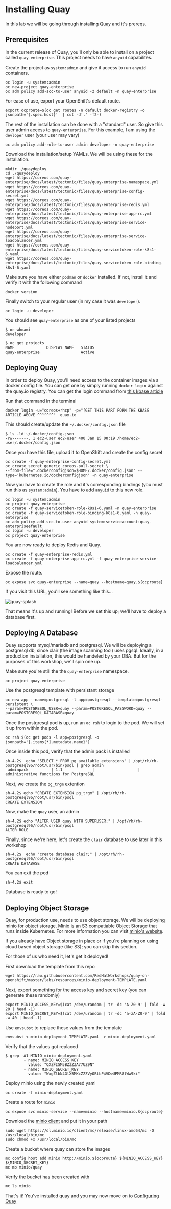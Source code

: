 # Installing Quay

In this lab we will be going through installing Quay and it's prereqs. 


## Prerequisites


In the current release of Quay, you'll only be able to install on a project called `quay-enterprise`. This project needs to have `anyuid` capabilites.

Create the project as `system:admin` and give it access to run `anyuid` containers.

```
oc login -u system:admin
oc new-project quay-enterprise
oc adm policy add-scc-to-user anyuid -z default -n quay-enterprise
```

For ease of use, export your OpenShift's default route.

```
export ocproute=$(oc get routes -n default docker-registry -o jsonpath='{.spec.host}'  | cut -d'.' -f2-)
```

The rest of the installation can be done with a "standard" user. So give this user admin access to `quay-enterprise`. For this example, I am using the `devloper` user (your user may vary)

```
oc adm policy add-role-to-user admin developer -n quay-enterprise
```

Download the installation/setup YAMLs. We will be using these for the installation.

```
mkdir ./quaydeploy
cd ./quaydeploy
wget https://coreos.com/quay-enterprise/docs/latest/tectonic/files/quay-enterprise-namespace.yml
wget https://coreos.com/quay-enterprise/docs/latest/tectonic/files/quay-enterprise-config-secret.yml
wget https://coreos.com/quay-enterprise/docs/latest/tectonic/files/quay-enterprise-redis.yml
wget https://coreos.com/quay-enterprise/docs/latest/tectonic/files/quay-enterprise-app-rc.yml
wget https://coreos.com/quay-enterprise/docs/latest/tectonic/files/quay-enterprise-service-nodeport.yml
wget https://coreos.com/quay-enterprise/docs/latest/tectonic/files/quay-enterprise-service-loadbalancer.yml
wget https://coreos.com/quay-enterprise/docs/latest/tectonic/files/quay-servicetoken-role-k8s1-6.yaml
wget https://coreos.com/quay-enterprise/docs/latest/tectonic/files/quay-servicetoken-role-binding-k8s1-6.yaml
```

Make sure you have either `podman` or `docker` installed. If not, install it and verify it with the following command

```
docker version
```

Finally switch to your regular user (in my case it was `developer`).

```
oc login -u developer
```

You should see `quay-enterprise` as one of your listed projects

```
$ oc whoami
developer

$ oc get projects
NAME              DISPLAY NAME   STATUS
quay-enterprise                  Active
```
## Deploying Quay

In order to deploy Quay, you'll need access to the container images via a docker config file. You can get one by simply running `docker login` against the quay.io registry. You can get the login command from [this kbase article](https://access.redhat.com/solutions/3533201)

Run that command in the terminal

```
docker login -u="coreos+rhcp" -p="[GET THIS PART FORM THE KBASE ARTICLE ABOVE ^^^^^^^"  quay.io
```

This should create/update the `~/.docker/config.json` file

```
$ ls -ld ~/.docker/config.json
-rw-------. 1 ec2-user ec2-user 400 Jan 15 00:19 /home/ec2-user/.docker/config.json
```

Once you have this file, upload it to OpenShift and create the config secret

```
oc create -f quay-enterprise-config-secret.yml
oc create secret generic coreos-pull-secret \
--from-file=".dockerconfigjson=$HOME/.docker/config.json" --type='kubernetes.io/dockerconfigjson' -n quay-enterprise
```

Now you have to create the role and it's corresponding bindings (you must run this as `system:admin`). You have to add `anyuid` to this new role.

```
oc login -u system:admin
oc project quay-enterprise
oc create -f quay-servicetoken-role-k8s1-6.yaml -n quay-enterprise
oc create -f quay-servicetoken-role-binding-k8s1-6.yaml -n quay-enterprise
oc adm policy add-scc-to-user anyuid system:serviceaccount:quay-enterpriseefault
oc login -u developer
oc project quay-enterprise
```

You are now ready to deploy Redis and Quay.

```
oc create -f quay-enterprise-redis.yml
oc create -f quay-enterprise-app-rc.yml -f quay-enterprise-service-loadbalancer.yml
```

Expose the route.

```
oc expose svc quay-enterprise --name=quay --hostname=quay.${ocproute}
```

If you visit this URL, you'll see something like this...

![quay-splash](images/quay-setup-db-initialscreen.png)

That means it's up and running! Before we set this up; we'll have to deploy a database first.

## Deploying A Database

Quay supports mysql/mariadb and postgresql. We will be deploying a postgresql db, since clair (the image scanning tool) uses pgsql. Ideally, in a production installation, this would be handeled by your DBA. But for the purposes of this workshop, we'll spin one up.

Make sure you're still the the `quay-enterprise` namespace.

```
oc project quay-enterprise
```

Use the postgresql template with persistant storage

```
oc new-app --name=postgresql -l app=postgresql --template=postgresql-persistent \
--param=POSTGRESQL_USER=quay --param=POSTGRESQL_PASSWORD=quay --param=POSTGRESQL_DATABASE=quay
```

Once the postgresql pod is up, run an `oc rsh` to login to the pod. We will set it up from within the pod.

```
oc rsh $(oc get pods -l app=postgresql -o jsonpath='{.items[*].metadata.name}')
```

Once inside this pod, verify that the admin pack is installed

```
sh-4.2$  echo "SELECT * FROM pg_available_extensions" | /opt/rh/rh-postgresql96/root/usr/bin/psql | grep admin
 adminpack          | 1.1             |                   | administrative functions for PostgreSQL
```

Next, we create the `pg_trgm` extention

```
sh-4.2$ echo "CREATE EXTENSION pg_trgm" | /opt/rh/rh-postgresql96/root/usr/bin/psql
CREATE EXTENSION
```

Now, make the `quay` user, an admin

```
sh-4.2$ echo "ALTER USER quay WITH SUPERUSER;" | /opt/rh/rh-postgresql96/root/usr/bin/psql
ALTER ROLE
```

Finally, since we're here, let's create the `clair` database to use later in this workshop


```
sh-4.2$  echo "create database clair;" | /opt/rh/rh-postgresql96/root/usr/bin/psql
CREATE DATABASE
```

You can exit the pod

```
sh-4.2$ exit
```

Database is ready to go!

## Deploying Object Storage

Quay, for production use, needs to use object storage. We will be deploying minio for object storage. Minio is an S3 compatiable Object Storage that runs inside Kubernetes. For more information you can visit [minio's website](https://www.minio.io/kubernetes.html).

If you already have Object storage in place or if you're planning on using cloud based object storage (like S3); you can skip this section.

For those of us who need it, let's get it deployed!

First download the template from this repo

```
wget https://raw.githubusercontent.com/RedHatWorkshops/quay-on-openshift/master/labs/resources/minio-deployment-TEMPLATE.yaml
```

Next, export something for the access key and secret key (you can generate these randomly)

```
export MINIO_ACCESS_KEY=$(cat /dev/urandom | tr -dc 'A-Z0-9' | fold -w 20 | head -1)
export MINIO_SECRET_KEY=$(cat /dev/urandom | tr -dc 'a-zA-Z0-9' | fold -w 40 | head -1)
```

Use `envsubst` to replace these values from the template

```
envsubst < minio-deployment-TEMPLATE.yaml  > minio-deployment.yaml
```

Verify that the values got replaced

```
$ grep -A1 MINIO minio-deployment.yaml
        - name: MINIO_ACCESS_KEY
          value: "OXZFISM5BZZZZA77UZ9N"
        - name: MINIO_SECRET_KEY
          value: "WxgZlbN4GlX5MKcZZZVyOBtbP4VDwUPMR8lWw9ki"
```

Deploy minio using the newly created yaml

```
oc create -f minio-deployment.yaml
```

Create a route for `minio`

```
oc expose svc minio-service --name=minio --hostname=minio.${ocproute}
```

Download the [minio client](https://dl.minio.io/client/mc/release/) and put it in your path

```
sudo wget https://dl.minio.io/client/mc/release/linux-amd64/mc -O /usr/local/bin/mc
sudo chmod +x /usr/local/bin/mc
```

Create a bucket where quay can store the images

```
mc config host add minio http://minio.${ocproute} ${MINIO_ACCESS_KEY} ${MINIO_SECRET_KEY}
mc mb minio/quay
```

Verify the bucket has been created with

```
mc ls minio
```

That's it! You've installed quay and you may now move on to [Configuring Quay](1.configurequay.md)
